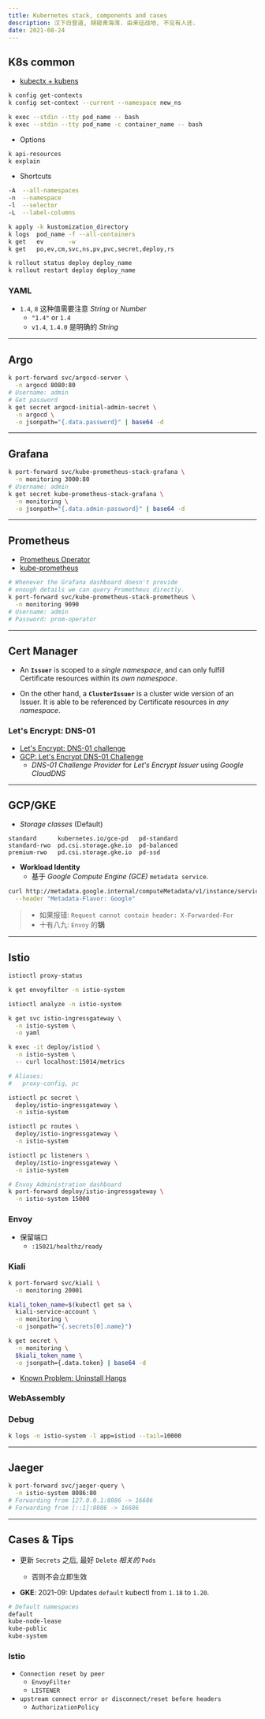```yaml
---
title: Kubernetes stack, components and cases
description: 汉下白登道, 胡窥青海湾. 由来征战地, 不见有人还.
date: 2021-08-24
---
```


## K8s common

* [kubectx + kubens](https://github.com/ahmetb/kubectx)

```zsh
k config get-contexts
k config set-context --current --namespace new_ns

k exec --stdin --tty pod_name -- bash
k exec --stdin --tty pod_name -c container_name -- bash
```

* Options

```zsh
k api-resources
k explain
```

* Shortcuts

```zsh
-A  --all-namespaces
-n  --namespace
-l  --selector
-L  --label-columns
```

```zsh
k apply -k kustomization_directory
k logs  pod_name -f --all-containers
k get   ev       -w
k get   po,ev,cm,svc,ns,pv,pvc,secret,deploy,rs
```

```zsh
k rollout status deploy deploy_name
k rollout restart deploy deploy_name
```

### YAML

* `1.4`, `8` 这种值需要注意 *String* or *Number*
  - `"1.4"` or `1.4`
  - `v1.4`, `1.4.0` 是明确的 *String*

------------------

## Argo

```zsh
k port-forward svc/argocd-server \
  -n argocd 8080:80
# Username: admin
# Get password
k get secret argocd-initial-admin-secret \
  -n argocd \
  -o jsonpath="{.data.password}" | base64 -d
```

------------------

## Grafana

```zsh
k port-forward svc/kube-prometheus-stack-grafana \
  -n monitoring 3000:80
# Username: admin
k get secret kube-prometheus-stack-grafana \
  -n monitoring \
  -o jsonpath="{.data.admin-password}" | base64 -d
```

------------------

## Prometheus

* [Prometheus Operator](https://github.com/prometheus-operator/prometheus-operator)
* [kube-prometheus](https://github.com/prometheus-operator/kube-prometheus)

```zsh
# Whenever the Grafana dashboard doesn't provide
# enough details we can query Prometheus directly.
k port-forward svc/kube-prometheus-stack-prometheus \
  -n monitoring 9090
# Username: admin
# Password: prom-operator
```

------------------

## Cert Manager

* An **`Issuer`** is scoped to a *single namespace*,
  and can only fulfill Certificate resources
  within its *own namespace*.

* On the other hand, a **`ClusterIssuer`** is a
  cluster wide version of an Issuer.
  It is able to be referenced by Certificate
  resources in *any namespace*.

### Let's Encrypt: DNS-01

* [Let's Encrypt: DNS-01 challenge](https://letsencrypt.org/docs/challenge-types/#dns-01-challenge)
* [GCP: Let's Encrypt DNS-01 Challenge](https://kosyfrances.com/letsencrypt-dns01/)
  - *DNS-01 Challenge Provider* for
    *Let's Encrypt Issuer*
    using *Google CloudDNS*

------------------

## GCP/GKE

* *Storage classes* (Default)

```
standard      kubernetes.io/gce-pd   pd-standard
standard-rwo  pd.csi.storage.gke.io  pd-balanced
premium-rwo   pd.csi.storage.gke.io  pd-ssd
```

* **Workload Identity**
  - 基于 *Google Compute Engine (GCE)* `metadata service`.

```zsh
curl http://metadata.google.internal/computeMetadata/v1/instance/service-accounts/default/?recursive=true \
  --header "Metadata-Flavor: Google"
```

> - 如果报错: `Request cannot contain header: X-Forwarded-For`
> - 十有八九: `Envoy` 的**锅**

------------------

## Istio

```zsh
istioctl proxy-status

k get envoyfilter -n istio-system
```

```zsh
istioctl analyze -n istio-system
```

```zsh
k get svc istio-ingressgateway \
  -n istio-system \
  -o yaml
```

```zsh
k exec -it deploy/istiod \
  -n istio-system \
  -- curl localhost:15014/metrics

# Aliases:
#   proxy-config, pc

istioctl pc secret \
  deploy/istio-ingressgateway \
  -n istio-system

istioctl pc routes \
  deploy/istio-ingressgateway \
  -n istio-system

istioctl pc listeners \
  deploy/istio-ingressgateway \
  -n istio-system

# Envoy Administration dashboard
k port-forward deploy/istio-ingressgateway \
  -n istio-system 15000
```

### Envoy

* 保留端口
  - `:15021/healthz/ready`

### Kiali

```zsh
k port-forward svc/kiali \
  -n monitoring 20001
```

```zsh
kiali_token_name=$(kubectl get sa \
  kiali-service-account \
  -n monitoring \
  -o jsonpath="{.secrets[0].name}")

k get secret \
  -n monitoring \
  $kiali_token_name \
  -o jsonpath={.data.token} | base64 -d
```

* [Known Problem: Uninstall Hangs](https://kiali.io/documentation/latest/installation-guide#_known_problem_uninstall_hangs)

### WebAssembly

### Debug

```zsh
k logs -n istio-system -l app=istiod --tail=10000
```

------------------

## Jaeger

```zsh
k port-forward svc/jaeger-query \
  -n istio-system 8086:80
# Forwarding from 127.0.0.1:8086 -> 16686
# Forwarding from [::1]:8086 -> 16686
```

------------------

## Cases & Tips

* 更新 `Secrets` 之后, 最好 `Delete` *相关的* `Pods`
  - 否则不会立即生效

* **GKE**: 2021-09: Updates `default`
    kubectl from `1.18` to `1.20`.

```zsh
# Default namespaces
default
kube-node-lease
kube-public
kube-system
```

### Istio

* `Connection reset by peer`
  - `EnvoyFilter`
  - `LISTENER`
* `upstream connect error or disconnect/reset before headers`
  - `AuthorizationPolicy`
